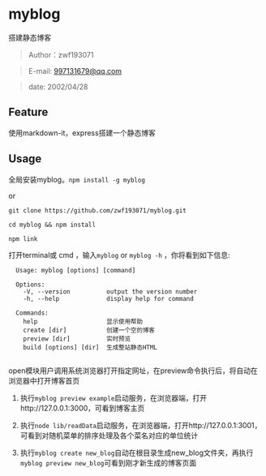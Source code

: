 
# myblog

搭建静态博客

> Author：zwf193071

> E-mail: 997131679@qq.com

> date: 2002/04/28

## Feature
使用markdown-it，express搭建一个静态博客

## Usage
全局安装myblog。`npm install -g myblog`

or
```
git clone https://github.com/zwf193071/myblog.git

cd myblog && npm install

npm link
```

打开terminal或 cmd ，输入`myblog` or `myblog -h` ，你将看到如下信息:
```
  Usage: myblog [options] [command]

  Options:
    -V, --version          output the version number
    -h, --help             display help for command

  Commands:
    help                   显示使用帮助
    create [dir]           创建一个空的博客
    preview [dir]          实时预览
    build [options] [dir]  生成整站静态HTML


```

open模块用户调用系统浏览器打开指定网址，在preview命令执行后，将自动在浏览器中打开博客首页

1. 执行`myblog preview example`启动服务，在浏览器端，打开http://127.0.0.1:3000，可看到博客主页

2. 执行`node lib/readData`启动服务，在浏览器端，打开http://127.0.0.1:3001，可看到对随机菜单的排序处理及各个菜名对应的单位统计

3. 执行`myblog create new_blog`自动在根目录生成new_blog文件夹，再执行`myblog preview new_blog`可看到刚才新生成的博客页面









